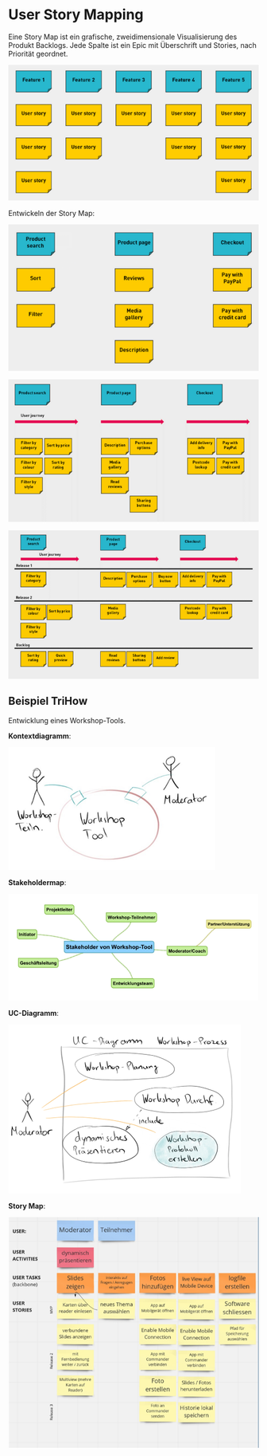 # User Story Mapping

Eine Story Map ist ein grafische, zweidimensionale Visualisierung des Produkt Backlogs. Jede Spalte ist ein Epic mit Überschrift und Stories, nach Priorität geordnet.

![Story Map](./img/story-map.png)


Entwickeln der Story Map:

![Story Map Step 1](./img/sm1.png)

![Story Map Step 2](./img/sm2.png)

![Story Map Step 3](./img/sm3.png)

## Beispiel TriHow

Entwicklung eines Workshop-Tools.

**Kontextdiagramm**:

![Kontextdiagramm](./img/trihow-systemkontext.png)

**Stakeholdermap**:

![Stakeholder Map](./img/trihow-stakeholder.png)

**UC-Diagramm**:

![UC-Diagramm](./img/trihow-usecase.png)

**Story Map**:

![Story Map](./img/trihow-storymap.png)
